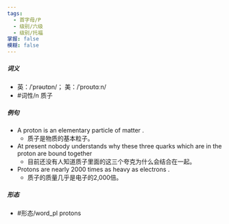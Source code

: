 ```yaml
---
tags:
  - 首字母/P
  - 级别/六级
  - 级别/托福
掌握: false
模糊: false
---
```

##### 词义
- 英：/ˈprəʊtɒn/； 美：/ˈproʊtɑːn/
- #词性/n  质子
##### 例句
- A proton is an elementary particle of matter .
	- 质子是物质的基本粒子。
- At present nobody understands why these three quarks which are in the proton are bound together
	- 目前还没有人知道质子里面的这三个夸克为什么会结合在一起。
- Protons are nearly 2000 times as heavy as electrons .
	- 质子的质量几乎是电子的2,000倍。
##### 形态
- #形态/word_pl protons
